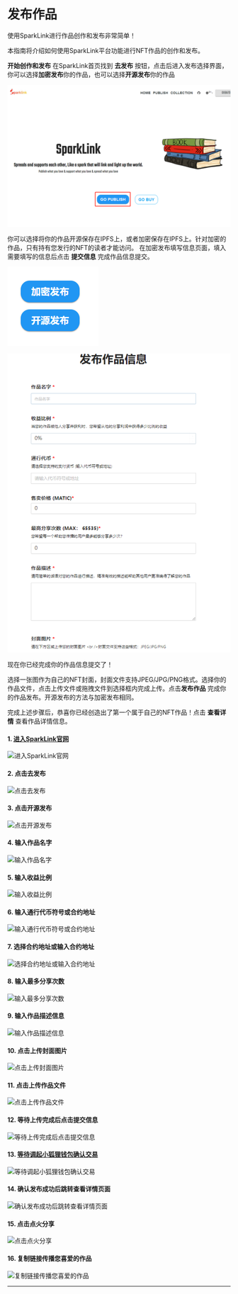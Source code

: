 # 发布作品



使用SparkLink进行作品创作和发布非常简单！

本指南将介绍如何使用SparkLink平台功能进行NFT作品的创作和发布。

**开始创作和发布** 在SparkLink首页找到 **去发布** 按钮，点击后进入发布选择界面，你可以选择**加密发布**你的作品，也可以选择**开源发布**你的作品

![](<../.gitbook/assets/image (3).png>)

&#x20;你可以选择将你的作品开源保存在IPFS上，或者加密保存在IPFS上。针对加密的作品，只有持有您发行的NFT的读者才能访问。 在加密发布填写信息页面，填入需要填写的信息后点击 **提交信息** 完成作品信息提交。&#x20;

![](<../.gitbook/assets/image (4).png>)

![](<../.gitbook/assets/image (2).png>)

现在你已经完成你的作品信息提交了！

&#x20;选择一张图作为自己的NFT封面，封面文件支持JPEG/JPG/PNG格式。选择你的作品文件，点击上传文件或拖拽文件到选择框内完成上传。点击**发布作品** 完成你的作品发布。开源发布的方法与加密发布相同。

完成上述步骤后，恭喜你已经创造出了第一个属于自己的NFT作品！点击 **查看详情** 查看作品详情信息。

#### 1. [进入SparkLink官网](https://sparklink.io/#/)

![进入SparkLink官网](https://images.tango.us/public/screenshot\_3f872499-ef84-4312-9b9a-1fdc437a7156?crop=focalpoint\&fit=crop\&w=undefined\&ar=2561%3A1359)

#### 2. 点击去发布

![点击去发布](https://images.tango.us/public/screenshot\_8f538e41-6926-4726-9ddf-1400d7b62395?crop=focalpoint\&fit=crop\&fp-x=0.4338149160484186\&fp-y=0.8351729212656365\&fp-z=2.500244069120375\&w=undefined\&ar=2561%3A1359)

#### 3. 点击开源发布

![点击开源发布](https://images.tango.us/public/screenshot\_edde05b8-3d06-4476-8b3a-804673d70b1b?crop=focalpoint\&fit=crop\&fp-x=0.5686\&fp-y=0.6144\&fp-z=3\&w=undefined\&ar=2561%3A1359)

#### 4. 输入作品名字

![输入作品名字](https://images.tango.us/public/screenshot\_18edc8ae-aebf-4264-9639-2134cf243da3?crop=focalpoint\&fit=crop\&fp-x=0.487\&fp-y=0.3103\&fp-z=3.9367768282538003\&w=undefined\&ar=2561%3A1359)

#### 5. 输入收益比例

![输入收益比例](https://images.tango.us/public/screenshot\_cc44776e-1af5-42f2-bd8b-34efe62beab0?crop=focalpoint\&fit=crop\&fp-x=0.5049\&fp-y=0.3951\&fp-z=3.882672939792693\&w=undefined\&ar=2561%3A1359)

#### 6. 输入通行代币符号或合约地址

![输入通行代币符号或合约地址](https://images.tango.us/public/screenshot\_3fab06a9-786e-4606-9d6a-33c82f52a9fa?crop=focalpoint\&fit=crop\&fp-x=0.4962\&fp-y=0.4741\&fp-z=3.913621758947919\&w=undefined\&ar=2561%3A1359)

#### 7. 选择合约地址或输入合约地址

![选择合约地址或输入合约地址](https://images.tango.us/public/screenshot\_121fc2d7-8982-48fb-98e8-364377f1d106?crop=focalpoint\&fit=crop\&fp-x=0.4962\&fp-y=0.5039\&fp-z=3.913621758947919\&w=undefined\&ar=2561%3A1359)

#### 8. 输入最多分享次数

![输入最多分享次数](https://images.tango.us/public/screenshot\_4df2b418-2304-4ad5-b097-356e16149540?crop=focalpoint\&fit=crop\&fp-x=0.4949\&fp-y=0.6256\&fp-z=3.882672939792693\&w=undefined\&ar=2561%3A1359)

#### 9. 输入作品描述信息

![输入作品描述信息](https://images.tango.us/public/screenshot\_b05fc883-8ef5-44ec-ad94-0de83999a849?crop=focalpoint\&fit=crop\&fp-x=0.4885\&fp-y=0.5748\&fp-z=3.8799089774645816\&w=undefined\&ar=2561%3A1359)

#### 10. 点击上传封面图片

![点击上传封面图片](https://images.tango.us/public/screenshot\_c71dd2bb-3638-48e0-9d4d-d1d75da2927f?crop=focalpoint\&fit=crop\&fp-x=0.4962\&fp-y=0.6262\&fp-z=2.882672939792693\&w=undefined\&ar=2561%3A1359)

#### 11. 点击上传作品文件

![点击上传作品文件](https://images.tango.us/public/screenshot\_c7886b9d-1499-4f7a-ac04-4c17ed4dc6cf?crop=focalpoint\&fit=crop\&fp-x=0.4962\&fp-y=0.7864\&fp-z=2.882672939792693\&w=undefined\&ar=2561%3A1359)

#### 12. 等待上传完成后点击提交信息

![等待上传完成后点击提交信息](https://images.tango.us/public/screenshot\_52f6af07-6ced-428c-b9ed-0f246bc45072?crop=focalpoint\&fit=crop\&fp-x=0.49590003904724717\&fp-y=0.9665194996320824\&fp-z=2.735234433408096\&w=undefined\&ar=2561%3A1359)

#### 13. [等待调起小狐狸钱包确认交易](https://sparklink.io/#/publish)

![等待调起小狐狸钱包确认交易](https://images.tango.us/public/screenshot\_596f6828-bad7-4b63-8168-43096514d413?crop=focalpoint\&fit=crop\&w=undefined\&ar=2561%3A1359)

#### 14. 确认发布成功后跳转查看详情页面

![确认发布成功后跳转查看详情页面](https://images.tango.us/public/screenshot\_6b47fb15-0eed-4152-9ed4-4acf6c7788fa?crop=focalpoint\&fit=crop\&fp-x=0.5092\&fp-y=0.3483\&fp-z=2\&w=undefined\&ar=2561%3A1359)

#### 15. 点击点火分享

![点击点火分享](https://images.tango.us/public/screenshot\_63f09ec9-8fd1-41c4-9ffe-326a4d6065f4?crop=focalpoint\&fit=crop\&fp-x=0.51\&fp-y=0.3184\&fp-z=2.8830350106945852\&w=undefined\&ar=2561%3A1359)

#### 16. 复制链接传播您喜爱的作品

![复制链接传播您喜爱的作品](https://images.tango.us/public/screenshot\_901e453a-3c92-4544-af57-ffbf9444aef7?crop=focalpoint\&fit=crop\&fp-x=0.5078\&fp-y=0.5698\&fp-z=4\&w=undefined\&ar=2561%3A1359)

***
